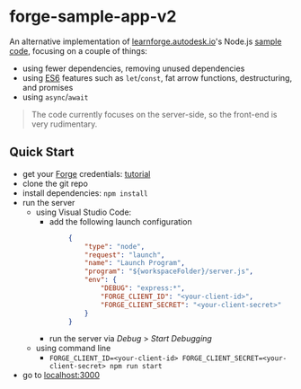 # forge-sample-app-v2

An alternative implementation of [learnforge.autodesk.io](http://learnforge.autodesk.io/)'s
Node.js [sample code](https://github.com/Autodesk-Forge/learn.forge.viewmodels/tree/nodejs),
focusing on a couple of things:

- using fewer dependencies, removing unused dependencies
- using [ES6](http://es6-features.org) features such as `let`/`const`,
fat arrow functions, destructuring, and promises
- using `async`/`await`

> The code currently focuses on the server-side, so the front-end is very rudimentary.

## Quick Start

- get your [Forge](https://developer.autodesk.com/) credentials: [tutorial](http://learnforge.autodesk.io/#/account/)
- clone the git repo
- install dependencies: `npm install`
- run the server
    - using Visual Studio Code:
        - add the following launch configuration
        ```json
                {
                    "type": "node",
                    "request": "launch",
                    "name": "Launch Program",
                    "program": "${workspaceFolder}/server.js",
                    "env": {
                        "DEBUG": "express:*",
                        "FORGE_CLIENT_ID": "<your-client-id>",
                        "FORGE_CLIENT_SECRET": "<your-client-secret>"
                    }
                }
        ```
        - run the server via *Debug* > *Start Debugging*
    - using command line
        - `FORGE_CLIENT_ID=<your-client-id> FORGE_CLIENT_SECRET=<your-client-secret> npm run start`
- go to [localhost:3000](http://localhost:3000)